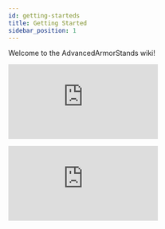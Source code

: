```yaml
---
id: getting-starteds
title: Getting Started
sidebar_position: 1
---
```


Welcome to the AdvancedArmorStands wiki!

![FirstImg](https://biaupload.com/do.php?imgf=org-3b039f0f3c191.png)

![2Img](https://biaupload.com/do.php?imgf=org-02a4d92ff3c92.png)
